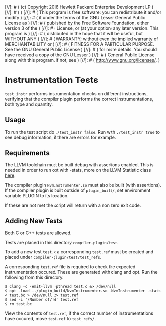 [//]: # ( (c) Copyright 2016 Hewlett Packard Enterprise Development LP         )
[//]: # (                                                                      )
[//]: # ( This program is free software: you can redistribute it and/or modify )
[//]: # ( it under the terms of the GNU Lesser General Public License as       )
[//]: # ( published by the Free Software Foundation, either version 3 of the   )
[//]: # ( License, or (at your option) any later version. This program is      )
[//]: # ( distributed in the hope that it will be useful, but WITHOUT ANY      )
[//]: # ( WARRANTY; without even the implied warranty of MERCHANTABILITY or    )
[//]: # ( FITNESS FOR A PARTICULAR PURPOSE. See the GNU General Public License )
[//]: # ( for more details. You should have received a copy of the GNU Lesser  )
[//]: # ( General Public License along with this program. If not, see          )
[//]: # ( <http://www.gnu.org/licenses/>.                                      )

# Instrumentation Tests

`test_instr` performs instrumentation checks on different instructions, verifying
that the compiler plugin performs the correct instrumentations, both type and quantity.

## Usage

To run the test script do `./test_instr false`. Run with
`./test_instr true` to see debug information, if there are errors
for example.

## Requirements

The LLVM toolchain must be built debug with assertions enabled. This is needed in order to
run opt with -stats, more on the LLVM Statistic class
[here](http://llvm.org/docs/ProgrammersManual.html#statistic).

The compiler plugin `NvmInstrumenter.so` must also be built (with assertions).
If the compiler plugin is built outside of `plugin_build/`,
set environment variable PLUGIN to its location.

If these are not met the script will return with a non zero exit code.

## Adding New Tests

Both C or C++ tests are allowed.

Tests are placed in this directory `compiler-plugin/test`.

To add a new test `test.c` a corresponding `test.ref` must be created
and placed under `compiler-plugin/test/test_refs`.

A corresponding `test.ref` file is required to check the expected instrumentation
occured. These are generated with clang and opt. Run the following from this directory.

    $ clang -c -emit-llvm -pthread test.c &> /dev/null
    $ opt -load ../plugin_build/NvmInstrumenter.so -NvmInstrumenter -stats < test.bc > /dev/null 2> test.ref
    $ sed -i '/Number of/!d' test.ref
    $ rm test.bc

View the contents of `test.ref`, if the correct number of instrumentations have occured,
move `test.ref` to `test_refs/`.

